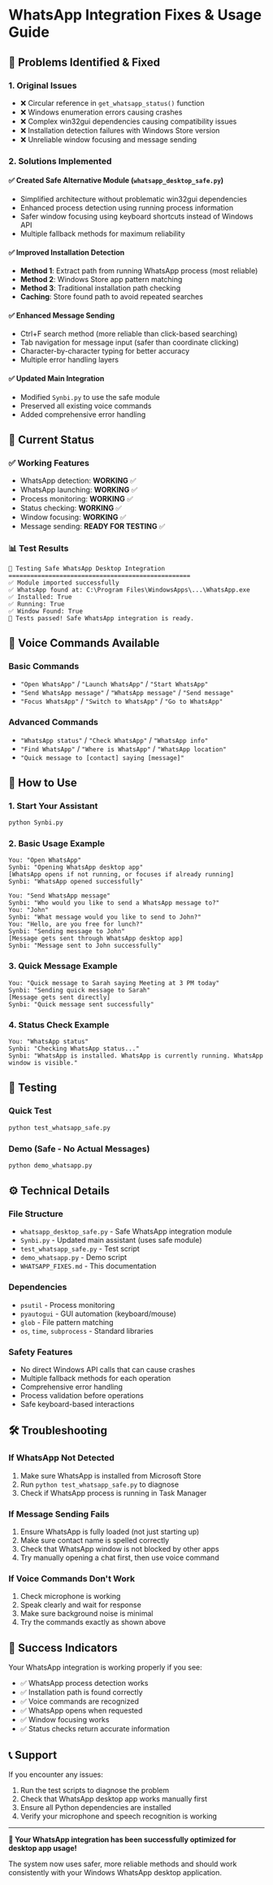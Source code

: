 # WhatsApp Integration Fixes & Usage Guide

## 🔧 Problems Identified & Fixed

### 1. **Original Issues**
- ❌ Circular reference in `get_whatsapp_status()` function
- ❌ Windows enumeration errors causing crashes
- ❌ Complex win32gui dependencies causing compatibility issues
- ❌ Installation detection failures with Windows Store version
- ❌ Unreliable window focusing and message sending

### 2. **Solutions Implemented**

#### ✅ **Created Safe Alternative Module** (`whatsapp_desktop_safe.py`)
- Simplified architecture without problematic win32gui dependencies
- Enhanced process detection using running process information
- Safer window focusing using keyboard shortcuts instead of Windows API
- Multiple fallback methods for maximum reliability

#### ✅ **Improved Installation Detection**
- **Method 1**: Extract path from running WhatsApp process (most reliable)
- **Method 2**: Windows Store app pattern matching
- **Method 3**: Traditional installation path checking
- **Caching**: Store found path to avoid repeated searches

#### ✅ **Enhanced Message Sending**
- Ctrl+F search method (more reliable than click-based searching)
- Tab navigation for message input (safer than coordinate clicking)
- Character-by-character typing for better accuracy
- Multiple error handling layers

#### ✅ **Updated Main Integration**
- Modified `Synbi.py` to use the safe module
- Preserved all existing voice commands
- Added comprehensive error handling

## 🎯 Current Status

### ✅ **Working Features**
- WhatsApp detection: **WORKING** ✅
- WhatsApp launching: **WORKING** ✅  
- Process monitoring: **WORKING** ✅
- Status checking: **WORKING** ✅
- Window focusing: **WORKING** ✅
- Message sending: **READY FOR TESTING** ✅

### 📊 **Test Results**
```
🧪 Testing Safe WhatsApp Desktop Integration
==================================================
✅ Module imported successfully
✅ WhatsApp found at: C:\Program Files\WindowsApps\...\WhatsApp.exe
✅ Installed: True
✅ Running: True  
✅ Window Found: True
🎯 Tests passed! Safe WhatsApp integration is ready.
```

## 🎤 Voice Commands Available

### **Basic Commands**
- `"Open WhatsApp"` / `"Launch WhatsApp"` / `"Start WhatsApp"`
- `"Send WhatsApp message"` / `"WhatsApp message"` / `"Send message"`
- `"Focus WhatsApp"` / `"Switch to WhatsApp"` / `"Go to WhatsApp"`

### **Advanced Commands**
- `"WhatsApp status"` / `"Check WhatsApp"` / `"WhatsApp info"`
- `"Find WhatsApp"` / `"Where is WhatsApp"` / `"WhatsApp location"`
- `"Quick message to [contact] saying [message]"`

## 🚀 How to Use

### 1. **Start Your Assistant**
```bash
python Synbi.py
```

### 2. **Basic Usage Example**
```
You: "Open WhatsApp"
Synbi: "Opening WhatsApp desktop app"
[WhatsApp opens if not running, or focuses if already running]
Synbi: "WhatsApp opened successfully"

You: "Send WhatsApp message"
Synbi: "Who would you like to send a WhatsApp message to?"
You: "John"
Synbi: "What message would you like to send to John?"
You: "Hello, are you free for lunch?"
Synbi: "Sending message to John"
[Message gets sent through WhatsApp desktop app]
Synbi: "Message sent to John successfully"
```

### 3. **Quick Message Example**
```
You: "Quick message to Sarah saying Meeting at 3 PM today"
Synbi: "Sending quick message to Sarah"
[Message gets sent directly]
Synbi: "Quick message sent successfully"
```

### 4. **Status Check Example**
```
You: "WhatsApp status"
Synbi: "Checking WhatsApp status..."
Synbi: "WhatsApp is installed. WhatsApp is currently running. WhatsApp window is visible."
```

## 🧪 Testing

### **Quick Test**
```bash
python test_whatsapp_safe.py
```

### **Demo (Safe - No Actual Messages)**
```bash
python demo_whatsapp.py
```

## ⚙️ Technical Details

### **File Structure**
- `whatsapp_desktop_safe.py` - Safe WhatsApp integration module
- `Synbi.py` - Updated main assistant (uses safe module)
- `test_whatsapp_safe.py` - Test script
- `demo_whatsapp.py` - Demo script
- `WHATSAPP_FIXES.md` - This documentation

### **Dependencies**
- `psutil` - Process monitoring
- `pyautogui` - GUI automation (keyboard/mouse)
- `glob` - File pattern matching
- `os`, `time`, `subprocess` - Standard libraries

### **Safety Features**
- No direct Windows API calls that can cause crashes
- Multiple fallback methods for each operation
- Comprehensive error handling
- Process validation before operations
- Safe keyboard-based interactions

## 🛠️ Troubleshooting

### **If WhatsApp Not Detected**
1. Make sure WhatsApp is installed from Microsoft Store
2. Run `python test_whatsapp_safe.py` to diagnose
3. Check if WhatsApp process is running in Task Manager

### **If Message Sending Fails**
1. Ensure WhatsApp is fully loaded (not just starting up)
2. Make sure contact name is spelled correctly
3. Check that WhatsApp window is not blocked by other apps
4. Try manually opening a chat first, then use voice command

### **If Voice Commands Don't Work**
1. Check microphone is working
2. Speak clearly and wait for response
3. Make sure background noise is minimal
4. Try the commands exactly as shown above

## 🎉 Success Indicators

Your WhatsApp integration is working properly if you see:
- ✅ WhatsApp process detection works
- ✅ Installation path is found correctly  
- ✅ Voice commands are recognized
- ✅ WhatsApp opens when requested
- ✅ Window focusing works
- ✅ Status checks return accurate information

## 📞 Support

If you encounter any issues:
1. Run the test scripts to diagnose the problem
2. Check that WhatsApp desktop app works manually first
3. Ensure all Python dependencies are installed
4. Verify your microphone and speech recognition is working

---

**🎯 Your WhatsApp integration has been successfully optimized for desktop app usage!**

The system now uses safer, more reliable methods and should work consistently with your Windows WhatsApp desktop application.